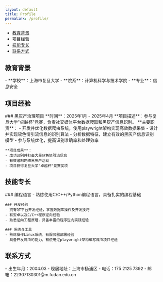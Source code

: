 ```yaml
---
layout: default
title: Profile
permalink: /profile/
---
```


<div class="taxonomies-wrapper">
  <ul class="taxonomies">
    <li>
      <a class="taxonomy" href="#education">
        <span>教育背景</span>
      </a>
    </li>
    <li>
      <a class="taxonomy" href="#projects">
        <span>项目经验</span>
      </a>
    </li>
    <li>
      <a class="taxonomy" href="#skills">
        <span>技能专长</span>
      </a>
    </li>
    <li>
      <a class="taxonomy" href="#contact">
        <span>联系方式</span>
      </a>
    </li>
  </ul>
</div>

<div id="education">
  <h2>教育背景</h2>
  <div class="education-content">
    - **学校**：上海市复旦大学
    - **院系**：计算机科学与技术学院
    - **专业**：信息安全
  </div>
</div>

<div id="projects">
  <h2>项目经验</h2>
  <div class="projects-content">
    ### 黑灰产治理项目
    **时间**：2025年1月 - 2025年4月  
    **项目描述**：参与复旦大学"卓越杯"竞赛，负责社交媒体平台数据爬取和黑灰产信息识别。  
    **主要职责**：
    - 开发并优化数据爬虫系统，使用playwright架构实现高效数据采集
    - 设计并实现软色情引流信息的识别算法
    - 分析数据特征，建立有效的黑灰产信息识别模型
    - 参与系统优化，提高识别准确率和处理效率

    **项目成果**：
    - 成功识别并打击大量软色情引流信息
    - 有效遏制网络黑灰产活动
    - 项目获得复旦大学"卓越杯"竞赛奖项
  </div>
</div>

<div id="skills">
  <h2>技能专长</h2>
  <div class="skills-content">
    ### 编程语言
    - 熟练使用C/C++/Python编程语言，具备扎实的编程基础

    ### 开发经验
    - 拥有QT平台开发经验，掌握数据库操作及开发技巧
    - 有安卓以及C/C++程序逆向经验
    - 熟悉逆向工程原理，具备丰富的程序逆向实践经验

    ### 系统与工具
    - 熟练操作Linux系统，有服务器部署经验
    - 具备开发爬虫的能力，有使用过playwright架构编写爬虫项目经验
  </div>
</div>

<div id="contact">
  <h2>联系方式</h2>
  <div class="contact-content">
    - 出生年月：2004.03
    - 现居地址：上海市杨浦区
    - 电话：175 2125 7392
    - 邮箱：22307130301@m.fudan.edu.cn
  </div>
</div>

<script>
  function backToTop() {
    const main = document.getElementById("site-main");
    main.scrollTop = 0;
  }
</script> 